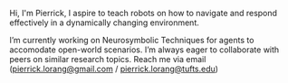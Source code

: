 Hi, I'm Pierrick, I aspire to teach robots on how to navigate and respond effectively in a dynamically changing environment.

I’m currently working on Neurosymbolic Techniques for agents to accomodate open-world scenarios. I’m always eager to collaborate with peers on similar research topics. Reach me via email (pierrick.lorang@gmail.com / pierrick.lorang@tufts.edu)

<!--
**lorangpi/lorangpi** is a ✨ _special_ ✨ repository because its `README.md` (this file) appears on your GitHub profile.

Here are some ideas to get you started:

- 🔭 I’m currently working on ...
- 🌱 I’m currently learning ...
- 👯 I’m looking to collaborate on ...
- 🤔 I’m looking for help with ...
- 💬 Ask me about ...
- 📫 How to reach me: ...
- 😄 Pronouns: ...
- ⚡ Fun fact: ...
-->

